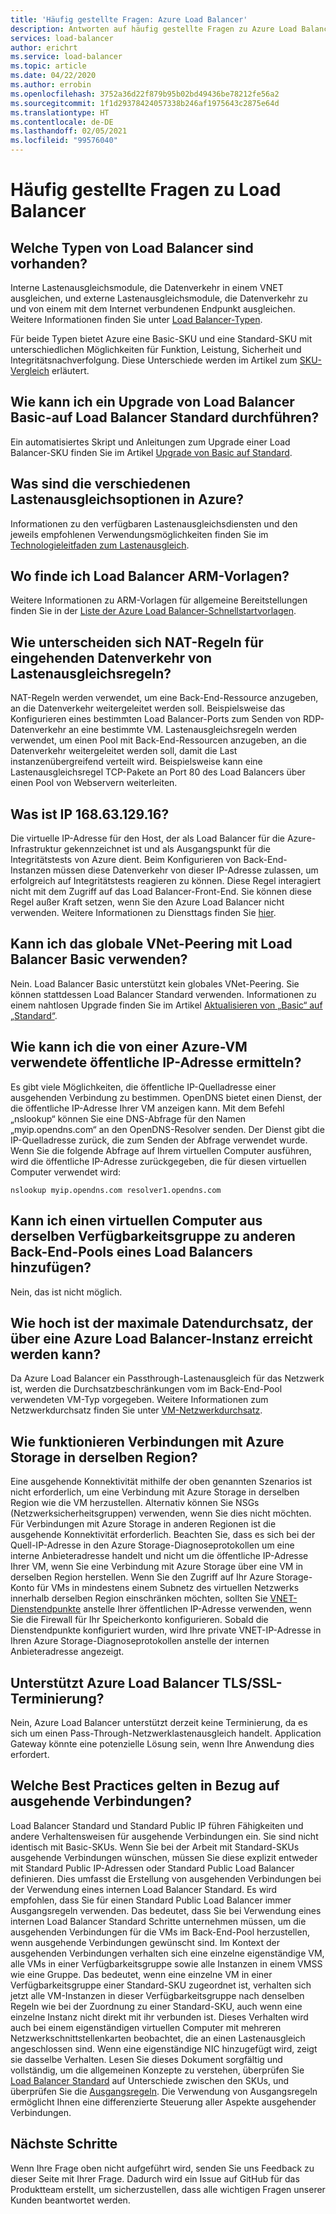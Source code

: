 ```yaml
---
title: 'Häufig gestellte Fragen: Azure Load Balancer'
description: Antworten auf häufig gestellte Fragen zu Azure Load Balancer.
services: load-balancer
author: erichrt
ms.service: load-balancer
ms.topic: article
ms.date: 04/22/2020
ms.author: errobin
ms.openlocfilehash: 3752a36d22f879b95b02bd49436be78212fe56a2
ms.sourcegitcommit: 1f1d29378424057338b246af1975643c2875e64d
ms.translationtype: HT
ms.contentlocale: de-DE
ms.lasthandoff: 02/05/2021
ms.locfileid: "99576040"
---
```

# <a name="load-balancer-frequently-asked-questions"></a>Häufig gestellte Fragen zu Load Balancer

## <a name="what-types-of-load-balancer-exist"></a>Welche Typen von Load Balancer sind vorhanden?
Interne Lastenausgleichsmodule, die Datenverkehr in einem VNET ausgleichen, und externe Lastenausgleichsmodule, die Datenverkehr zu und von einem mit dem Internet verbundenen Endpunkt ausgleichen. Weitere Informationen finden Sie unter [Load Balancer-Typen](components.md#frontend-ip-configurations). 

Für beide Typen bietet Azure eine Basic-SKU und eine Standard-SKU mit unterschiedlichen Möglichkeiten für Funktion, Leistung, Sicherheit und Integritätsnachverfolgung. Diese Unterschiede werden im Artikel zum [SKU-Vergleich](skus.md) erläutert.

 ## <a name="how-can-i-upgrade-from-a-basic-to-a-standard-load-balancer"></a>Wie kann ich ein Upgrade von Load Balancer Basic-auf Load Balancer Standard durchführen?
Ein automatisiertes Skript und Anleitungen zum Upgrade einer Load Balancer-SKU finden Sie im Artikel [Upgrade von Basic auf Standard](upgrade-basic-standard.md).

 ## <a name="what-are-the-different-load-balancing-options-in-azure"></a>Was sind die verschiedenen Lastenausgleichsoptionen in Azure?
Informationen zu den verfügbaren Lastenausgleichsdiensten und den jeweils empfohlenen Verwendungsmöglichkeiten finden Sie im [Technologieleitfaden zum Lastenausgleich](/azure/architecture/guide/technology-choices/load-balancing-overview).

## <a name="where-can-i-find-load-balancer-arm-templates"></a>Wo finde ich Load Balancer ARM-Vorlagen?
Weitere Informationen zu ARM-Vorlagen für allgemeine Bereitstellungen finden Sie in der [Liste der Azure Load Balancer-Schnellstartvorlagen](/azure/templates/microsoft.network/loadbalancers#quickstart-templates).

## <a name="how-are-inbound-nat-rules-different-from-load-balancing-rules"></a>Wie unterscheiden sich NAT-Regeln für eingehenden Datenverkehr von Lastenausgleichsregeln?
NAT-Regeln werden verwendet, um eine Back-End-Ressource anzugeben, an die Datenverkehr weitergeleitet werden soll. Beispielsweise das Konfigurieren eines bestimmten Load Balancer-Ports zum Senden von RDP-Datenverkehr an eine bestimmte VM. Lastenausgleichsregeln werden verwendet, um einen Pool mit Back-End-Ressourcen anzugeben, an die Datenverkehr weitergeleitet werden soll, damit die Last instanzenübergreifend verteilt wird. Beispielsweise kann eine Lastenausgleichsregel TCP-Pakete an Port 80 des Load Balancers über einen Pool von Webservern weiterleiten.

## <a name="what-is-ip-1686312916"></a>Was ist IP 168.63.129.16?
Die virtuelle IP-Adresse für den Host, der als Load Balancer für die Azure-Infrastruktur gekennzeichnet ist und als Ausgangspunkt für die Integritätstests von Azure dient. Beim Konfigurieren von Back-End-Instanzen müssen diese Datenverkehr von dieser IP-Adresse zulassen, um erfolgreich auf Integritätstests reagieren zu können. Diese Regel interagiert nicht mit dem Zugriff auf das Load Balancer-Front-End. Sie können diese Regel außer Kraft setzen, wenn Sie den Azure Load Balancer nicht verwenden. Weitere Informationen zu Diensttags finden Sie [hier](../virtual-network/service-tags-overview.md#available-service-tags).

## <a name="can-i-use-global-vnet-peering-with-basic-load-balancer"></a>Kann ich das globale VNet-Peering mit Load Balancer Basic verwenden?
Nein. Load Balancer Basic unterstützt kein globales VNet-Peering. Sie können stattdessen Load Balancer Standard verwenden. Informationen zu einem nahtlosen Upgrade finden Sie im Artikel [Aktualisieren von „Basic“ auf „Standard“](upgrade-basic-standard.md).

## <a name="how-can-i-discover-the-public-ip-that-an-azure-vm-uses"></a>Wie kann ich die von einer Azure-VM verwendete öffentliche IP-Adresse ermitteln?

Es gibt viele Möglichkeiten, die öffentliche IP-Quelladresse einer ausgehenden Verbindung zu bestimmen. OpenDNS bietet einen Dienst, der die öffentliche IP-Adresse Ihrer VM anzeigen kann.
Mit dem Befehl „nslookup“ können Sie eine DNS-Abfrage für den Namen „myip.opendns.com“ an den OpenDNS-Resolver senden. Der Dienst gibt die IP-Quelladresse zurück, die zum Senden der Abfrage verwendet wurde. Wenn Sie die folgende Abfrage auf Ihrem virtuellen Computer ausführen, wird die öffentliche IP-Adresse zurückgegeben, die für diesen virtuellen Computer verwendet wird:

 ```nslookup myip.opendns.com resolver1.opendns.com```
 
## <a name="can-i-add-a-vm-from-the-same-availability-set-to-different-backend-pools-of-a-load-balancer"></a>Kann ich einen virtuellen Computer aus derselben Verfügbarkeitsgruppe zu anderen Back-End-Pools eines Load Balancers hinzufügen?
Nein, das ist nicht möglich.

## <a name="what-is-the-maximum-data-throughput-that-can-be-achieved-via-an-azure-load-balancer"></a>Wie hoch ist der maximale Datendurchsatz, der über eine Azure Load Balancer-Instanz erreicht werden kann?
Da Azure Load Balancer ein Passthrough-Lastenausgleich für das Netzwerk ist, werden die Durchsatzbeschränkungen vom im Back-End-Pool verwendeten VM-Typ vorgegeben. Weitere Informationen zum Netzwerkdurchsatz finden Sie unter [VM-Netzwerkdurchsatz](../virtual-network/virtual-machine-network-throughput.md).

## <a name="how-do-connections-to-azure-storage-in-the-same-region-work"></a>Wie funktionieren Verbindungen mit Azure Storage in derselben Region?
Eine ausgehende Konnektivität mithilfe der oben genannten Szenarios ist nicht erforderlich, um eine Verbindung mit Azure Storage in derselben Region wie die VM herzustellen. Alternativ können Sie NSGs (Netzwerksicherheitsgruppen) verwenden, wenn Sie dies nicht möchten. Für Verbindungen mit Azure Storage in anderen Regionen ist die ausgehende Konnektivität erforderlich. Beachten Sie, dass es sich bei der Quell-IP-Adresse in den Azure Storage-Diagnoseprotokollen um eine interne Anbieteradresse handelt und nicht um die öffentliche IP-Adresse Ihrer VM, wenn Sie eine Verbindung mit Azure Storage über eine VM in derselben Region herstellen. Wenn Sie den Zugriff auf Ihr Azure Storage-Konto für VMs in mindestens einem Subnetz des virtuellen Netzwerks innerhalb derselben Region einschränken möchten, sollten Sie [VNET-Dienstendpunkte](../virtual-network/virtual-network-service-endpoints-overview.md) anstelle Ihrer öffentlichen IP-Adresse verwenden, wenn Sie die Firewall für Ihr Speicherkonto konfigurieren. Sobald die Dienstendpunkte konfiguriert wurden, wird Ihre private VNET-IP-Adresse in Ihren Azure Storage-Diagnoseprotokollen anstelle der internen Anbieteradresse angezeigt.

## <a name="does-azure-load-balancer-support-tlsssl-termination"></a>Unterstützt Azure Load Balancer TLS/SSL-Terminierung?
Nein, Azure Load Balancer unterstützt derzeit keine Terminierung, da es sich um einen Pass-Through-Netzwerklastenausgleich handelt. Application Gateway könnte eine potenzielle Lösung sein, wenn Ihre Anwendung dies erfordert.

## <a name="what-are-best-practises-with-respect-to-outbound-connectivity"></a>Welche Best Practices gelten in Bezug auf ausgehende Verbindungen?
Load Balancer Standard und Standard Public IP führen Fähigkeiten und andere Verhaltensweisen für ausgehende Verbindungen ein. Sie sind nicht identisch mit Basic-SKUs. Wenn Sie bei der Arbeit mit Standard-SKUs ausgehende Verbindungen wünschen, müssen Sie diese explizit entweder mit Standard Public IP-Adressen oder Standard Public Load Balancer definieren. Dies umfasst die Erstellung von ausgehenden Verbindungen bei der Verwendung eines internen Load Balancer Standard. Es wird empfohlen, dass Sie für einen Standard Public Load Balancer immer Ausgangsregeln verwenden. Das bedeutet, dass Sie bei Verwendung eines internen Load Balancer Standard Schritte unternehmen müssen, um die ausgehenden Verbindungen für die VMs im Back-End-Pool herzustellen, wenn ausgehende Verbindungen gewünscht sind. Im Kontext der ausgehenden Verbindungen verhalten sich eine einzelne eigenständige VM, alle VMs in einer Verfügbarkeitsgruppe sowie alle Instanzen in einem VMSS wie eine Gruppe. Das bedeutet, wenn eine einzelne VM in einer Verfügbarkeitsgruppe einer Standard-SKU zugeordnet ist, verhalten sich jetzt alle VM-Instanzen in dieser Verfügbarkeitsgruppe nach denselben Regeln wie bei der Zuordnung zu einer Standard-SKU, auch wenn eine einzelne Instanz nicht direkt mit ihr verbunden ist. Dieses Verhalten wird auch bei einem eigenständigen virtuellen Computer mit mehreren Netzwerkschnittstellenkarten beobachtet, die an einen Lastenausgleich angeschlossen sind. Wenn eine eigenständige NIC hinzugefügt wird, zeigt sie dasselbe Verhalten. Lesen Sie dieses Dokument sorgfältig und vollständig, um die allgemeinen Konzepte zu verstehen, überprüfen Sie [Load Balancer Standard](./load-balancer-overview.md) auf Unterschiede zwischen den SKUs, und überprüfen Sie die [Ausgangsregeln](load-balancer-outbound-connections.md#outboundrules).
Die Verwendung von Ausgangsregeln ermöglicht Ihnen eine differenzierte Steuerung aller Aspekte ausgehender Verbindungen.
 
## <a name="next-steps"></a>Nächste Schritte
Wenn Ihre Frage oben nicht aufgeführt wird, senden Sie uns Feedback zu dieser Seite mit Ihrer Frage. Dadurch wird ein Issue auf GitHub für das Produktteam erstellt, um sicherzustellen, dass alle wichtigen Fragen unserer Kunden beantwortet werden.
